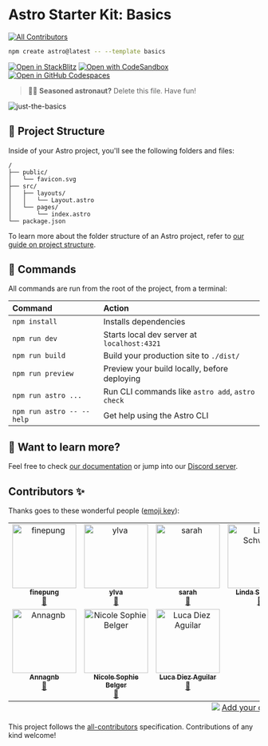 # Astro Starter Kit: Basics
<!-- ALL-CONTRIBUTORS-BADGE:START - Do not remove or modify this section -->
[![All Contributors](https://img.shields.io/badge/all_contributors-10-orange.svg?style=flat-square)](#contributors-)
<!-- ALL-CONTRIBUTORS-BADGE:END -->

```sh
npm create astro@latest -- --template basics
```

[![Open in StackBlitz](https://developer.stackblitz.com/img/open_in_stackblitz.svg)](https://stackblitz.com/github/withastro/astro/tree/latest/examples/basics)
[![Open with CodeSandbox](https://assets.codesandbox.io/github/button-edit-lime.svg)](https://codesandbox.io/p/sandbox/github/withastro/astro/tree/latest/examples/basics)
[![Open in GitHub Codespaces](https://github.com/codespaces/badge.svg)](https://codespaces.new/withastro/astro?devcontainer_path=.devcontainer/basics/devcontainer.json)

> 🧑‍🚀 **Seasoned astronaut?** Delete this file. Have fun!

![just-the-basics](https://github.com/withastro/astro/assets/2244813/a0a5533c-a856-4198-8470-2d67b1d7c554)

## 🚀 Project Structure

Inside of your Astro project, you'll see the following folders and files:

```text
/
├── public/
│   └── favicon.svg
├── src/
│   ├── layouts/
│   │   └── Layout.astro
│   └── pages/
│       └── index.astro
└── package.json
```

To learn more about the folder structure of an Astro project, refer to [our guide on project structure](https://docs.astro.build/en/basics/project-structure/).

## 🧞 Commands

All commands are run from the root of the project, from a terminal:

| Command                   | Action                                           |
| :------------------------ | :----------------------------------------------- |
| `npm install`             | Installs dependencies                            |
| `npm run dev`             | Starts local dev server at `localhost:4321`      |
| `npm run build`           | Build your production site to `./dist/`          |
| `npm run preview`         | Preview your build locally, before deploying     |
| `npm run astro ...`       | Run CLI commands like `astro add`, `astro check` |
| `npm run astro -- --help` | Get help using the Astro CLI                     |

## 👀 Want to learn more?

Feel free to check [our documentation](https://docs.astro.build) or jump into our [Discord server](https://astro.build/chat).

## Contributors ✨

Thanks goes to these wonderful people ([emoji key](https://allcontributors.org/docs/en/emoji-key)):

<!-- ALL-CONTRIBUTORS-LIST:START - Do not remove or modify this section -->
<!-- prettier-ignore-start -->
<!-- markdownlint-disable -->
<table>
  <tbody>
    <tr>
      <td align="center" valign="top" width="14.28%"><a href="https://github.com/finepung"><img src="https://avatars.githubusercontent.com/u/184867824?v=4?s=128" width="128px;" alt="finepung"/><br /><sub><b>finepung</b></sub></a><br /><a href="https://github.com/ff6347/rundgang2025/pulls?q=is%3Apr+reviewed-by%3Afinepung" title="Reviewed Pull Requests">👀</a></td>
      <td align="center" valign="top" width="14.28%"><a href="https://github.com/ylva92"><img src="https://avatars.githubusercontent.com/u/184819918?v=4?s=128" width="128px;" alt="ylva"/><br /><sub><b>ylva</b></sub></a><br /><a href="https://github.com/ff6347/rundgang2025/pulls?q=is%3Apr+reviewed-by%3Aylva92" title="Reviewed Pull Requests">👀</a></td>
      <td align="center" valign="top" width="14.28%"><a href="https://github.com/Maple-Sarahp"><img src="https://avatars.githubusercontent.com/u/184856196?v=4?s=128" width="128px;" alt="sarah"/><br /><sub><b>sarah</b></sub></a><br /><a href="https://github.com/ff6347/rundgang2025/pulls?q=is%3Apr+reviewed-by%3AMaple-Sarahp" title="Reviewed Pull Requests">👀</a></td>
      <td align="center" valign="top" width="14.28%"><a href="https://github.com/LiSchwarz"><img src="https://avatars.githubusercontent.com/u/184842232?v=4?s=128" width="128px;" alt="Linda Schwarz"/><br /><sub><b>Linda Schwarz</b></sub></a><br /><a href="https://github.com/ff6347/rundgang2025/pulls?q=is%3Apr+reviewed-by%3ALiSchwarz" title="Reviewed Pull Requests">👀</a></td>
      <td align="center" valign="top" width="14.28%"><a href="https://github.com/kaltesommer"><img src="https://avatars.githubusercontent.com/u/184865094?v=4?s=128" width="128px;" alt="Kirsten"/><br /><sub><b>Kirsten</b></sub></a><br /><a href="https://github.com/ff6347/rundgang2025/pulls?q=is%3Apr+reviewed-by%3Akaltesommer" title="Reviewed Pull Requests">👀</a></td>
      <td align="center" valign="top" width="14.28%"><a href="https://github.com/Chrizz1nk"><img src="https://avatars.githubusercontent.com/u/184868352?v=4?s=128" width="128px;" alt="Chrizz1nk"/><br /><sub><b>Chrizz1nk</b></sub></a><br /><a href="https://github.com/ff6347/rundgang2025/pulls?q=is%3Apr+reviewed-by%3AChrizz1nk" title="Reviewed Pull Requests">👀</a></td>
      <td align="center" valign="top" width="14.28%"><a href="https://github.com/Johanna2612"><img src="https://avatars.githubusercontent.com/u/184922207?v=4?s=128" width="128px;" alt="Johanna2612"/><br /><sub><b>Johanna2612</b></sub></a><br /><a href="https://github.com/ff6347/rundgang2025/pulls?q=is%3Apr+reviewed-by%3AJohanna2612" title="Reviewed Pull Requests">👀</a></td>
    </tr>
    <tr>
      <td align="center" valign="top" width="14.28%"><a href="https://github.com/Annagnb"><img src="https://avatars.githubusercontent.com/u/184842058?v=4?s=128" width="128px;" alt="Annagnb"/><br /><sub><b>Annagnb</b></sub></a><br /><a href="https://github.com/ff6347/rundgang2025/pulls?q=is%3Apr+reviewed-by%3AAnnagnb" title="Reviewed Pull Requests">👀</a></td>
      <td align="center" valign="top" width="14.28%"><a href="https://github.com/nicolesophiebelger"><img src="https://avatars.githubusercontent.com/u/184855680?v=4?s=128" width="128px;" alt="Nicole Sophie Belger"/><br /><sub><b>Nicole Sophie Belger</b></sub></a><br /><a href="https://github.com/ff6347/rundgang2025/pulls?q=is%3Apr+reviewed-by%3Anicolesophiebelger" title="Reviewed Pull Requests">👀</a></td>
      <td align="center" valign="top" width="14.28%"><a href="https://github.com/lucadiez"><img src="https://avatars.githubusercontent.com/u/184628158?v=4?s=128" width="128px;" alt="Luca Diez Aguilar"/><br /><sub><b>Luca Diez Aguilar</b></sub></a><br /><a href="https://github.com/ff6347/rundgang2025/pulls?q=is%3Apr+reviewed-by%3Alucadiez" title="Reviewed Pull Requests">👀</a></td>
    </tr>
  </tbody>
  <tfoot>
    <tr>
      <td align="center" size="13px" colspan="7">
        <img src="https://raw.githubusercontent.com/all-contributors/all-contributors-cli/1b8533af435da9854653492b1327a23a4dbd0a10/assets/logo-small.svg">
          <a href="https://all-contributors.js.org/docs/en/bot/usage">Add your contributions</a>
        </img>
      </td>
    </tr>
  </tfoot>
</table>

<!-- markdownlint-restore -->
<!-- prettier-ignore-end -->

<!-- ALL-CONTRIBUTORS-LIST:END -->

This project follows the [all-contributors](https://github.com/all-contributors/all-contributors) specification. Contributions of any kind welcome!